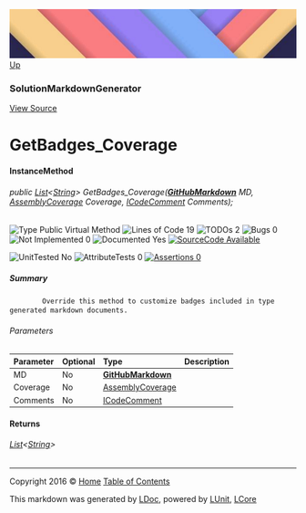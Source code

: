 ![](../Content/LDoc-banner-small.png "")
[Up](SolutionMarkdownGenerator.md)

### SolutionMarkdownGenerator
[View Source](../Markdown/SolutionMarkdownGenerator.cs)

# GetBadges_Coverage

#### InstanceMethod

###### public <a href="https://msdn.microsoft.com/en-us/library/6sh2ey19.aspx" alt="" target="_blank">List</a>&lt;[String](https://msdn.microsoft.com/en-us/library/system.string.aspx)&gt; GetBadges_Coverage(**[GitHubMarkdown](GitHubMarkdown.md)** MD, <a href="https://github.com/CodeSingularity/LUnit/blob/master/LUnit/docs/AssemblyCoverage.md" alt="" target="_blank">AssemblyCoverage</a> Coverage, <a href="" alt="" target="_blank">ICodeComment</a> Comments);

![Type Public  Virtual Method](http://b.repl.ca/v1/Type-Public%20%20Virtual%20Method-blue.png "") ![Lines of Code 19](http://b.repl.ca/v1/Lines%20of%20Code-19-lightgrey.png "") ![TODOs 2](http://b.repl.ca/v1/TODOs-2-yellow.png "") ![Bugs 0](http://b.repl.ca/v1/Bugs-0-green.png "") ![Not Implemented 0](http://b.repl.ca/v1/Not%20Implemented-0-green.png "") ![Documented Yes](http://b.repl.ca/v1/Documented-Yes-brightgreen.png "") [![SourceCode Available](http://b.repl.ca/v1/SourceCode-Available-brightgreen.png "")](../Markdown/SolutionMarkdownGenerator.cs#L527)

![UnitTested No](http://b.repl.ca/v1/UnitTested-No-lightgrey.png "") ![AttributeTests 0](http://b.repl.ca/v1/AttributeTests-0-lightgrey.png "") [![Assertions 0](http://b.repl.ca/v1/Assertions-0-lightgrey.png "")](../Markdown/SolutionMarkdownGenerator.cs)

##### Summary

            Override this method to customize badges included in type generated markdown documents.
            

###### Parameters

Parameter | Optional | Type | Description
:---  | :---  | :---  | :--- 
MD | No | **[GitHubMarkdown](GitHubMarkdown.md)** | 
Coverage | No | <a href="https://github.com/CodeSingularity/LUnit/blob/master/LUnit/docs/AssemblyCoverage.md" alt="" target="_blank">AssemblyCoverage</a> | 
Comments | No | <a href="" alt="" target="_blank">ICodeComment</a> | 


#### Returns

###### <a href="https://msdn.microsoft.com/en-us/library/6sh2ey19.aspx" alt="" target="_blank">List</a>&lt;[String](https://msdn.microsoft.com/en-us/library/system.string.aspx)&gt;



---

Copyright 2016 &copy; [Home](../../README.md) [Table of Contents](../../TableOfContents.md)

This markdown was generated by [LDoc](https://github.com/CodeSingularity/LDoc), powered by [LUnit](https://github.com/CodeSingularity/LUnit), [LCore](https://github.com/CodeSingularity/LCore)
